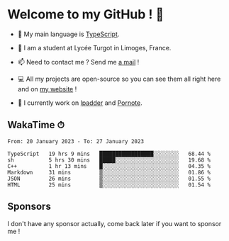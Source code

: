 # Welcome to my GitHub ! 🌃

- 🔭 My main language is [TypeScript](https://www.typescriptlang.org/).

- 🌱 I am a student at Lycée Turgot in Limoges, France.

- 📫 Need to contact me ? Send me <a href="mailto:mikkel@milescode.dev">a mail</a> !

- 💻 All my projects are open-source so you can see them all right here and on <a href="https://www.vexcited.ml">my website</a> !

- 👀 I currently work on [lpadder](https://github.com/Vexcited/lpadder) and [Pornote](https://github.com/Vexcited/Pornote).

## WakaTime ⏱

<!--START_SECTION:waka-->

```text
From: 20 January 2023 - To: 27 January 2023

TypeScript   19 hrs 9 mins   █████████████████░░░░░░░░   68.44 %
sh           5 hrs 30 mins   █████░░░░░░░░░░░░░░░░░░░░   19.68 %
C++          1 hr 13 mins    █░░░░░░░░░░░░░░░░░░░░░░░░   04.35 %
Markdown     31 mins         ▒░░░░░░░░░░░░░░░░░░░░░░░░   01.86 %
JSON         26 mins         ▒░░░░░░░░░░░░░░░░░░░░░░░░   01.55 %
HTML         25 mins         ▒░░░░░░░░░░░░░░░░░░░░░░░░   01.54 %
```

<!--END_SECTION:waka-->

## Sponsors

I don't have any sponsor actually, come back later if you want to sponsor me !

